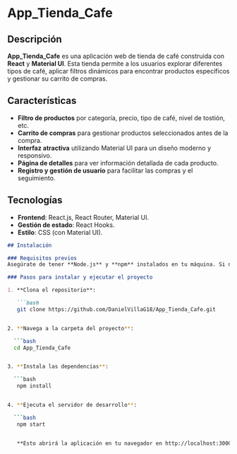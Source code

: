 # App_Tienda_Cafe

## Descripción
**App_Tienda_Cafe** es una aplicación web de tienda de café construida con **React** y **Material UI**. Esta tienda permite a los usuarios explorar diferentes tipos de café, aplicar filtros dinámicos para encontrar productos específicos y gestionar su carrito de compras.

## Características
- **Filtro de productos** por categoría, precio, tipo de café, nivel de tostión, etc.
- **Carrito de compras** para gestionar productos seleccionados antes de la compra.
- **Interfaz atractiva** utilizando Material UI para un diseño moderno y responsivo.
- **Página de detalles** para ver información detallada de cada producto.
- **Registro y gestión de usuario** para facilitar las compras y el seguimiento.

## Tecnologías
- **Frontend**: React.js, React Router, Material UI.
- **Gestión de estado**: React Hooks.
- **Estilo**: CSS (con Material UI).
  
```markdown
## Instalación

### Requisitos previos
Asegúrate de tener **Node.js** y **npm** instalados en tu máquina. Si no los tienes, puedes descargarlos desde [aquí](https://nodejs.org/).

### Pasos para instalar y ejecutar el proyecto

1. **Clona el repositorio**:

   ```bash
   git clone https://github.com/DanielVillaG18/App_Tienda_Cafe.git


2. **Navega a la carpeta del proyecto**:

  ```bash
  cd App_Tienda_Cafe


3. **Instala las dependencias**:

  ```bash
   npm install


4. **Ejecuta el servidor de desarrollo**:

  ```bash
   npm start


   **Esto abrirá la aplicación en tu navegador en http://localhost:3000.**
